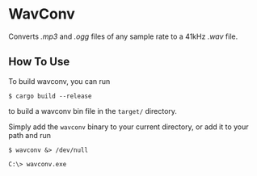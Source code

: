 # WavConv

Converts *.mp3* and *.ogg* files of any sample rate to a 41kHz *.wav* file.

## How To Use

To build wavconv, you can run

```
$ cargo build --release
```

to build a wavconv bin file in the `target/` directory.

Simply add the `wavconv` binary to your current directory, or add it to your path and run

```
$ wavconv &> /dev/null
```

```
C:\> wavconv.exe
```